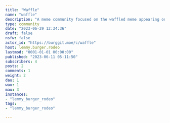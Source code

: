 ```yaml
---
title: "Waffle" 
name: "waffle"
description: "A meme community focused on the waffled meme appearing on Youtube.The meme involves a certain video of a waffle falling over with a random unsuspecting character falling victim to the falling waffle.This is a non-serious community, waffle-related posts are also welcomed."
type: community
date: "2023-06-29 12:34:36"
draft: false
nsfw: false
actor_id: "https://burggit.moe/c/waffle"
host: lemmy.burger.rodeo
lastmod: "0001-01-01 00:00:00"
published: "2023-06-11 05:11:50"
subscribers: 4
posts: 2
comments: 1
weight: 2
dau: 1
wau: 1
mau: 3
instances:
- "lemmy_burger_rodeo"
tags: 
- "lemmy_burger_rodeo"

---
```

